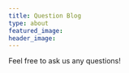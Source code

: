 ```yaml
---
title: Question Blog
type: about
featured_image:
header_image: 
---
```

Feel free to ask us any questions!
